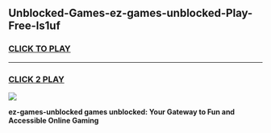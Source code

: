 
## Unblocked-Games-ez-games-unblocked-Play-Free-ls1uf
<h3>
<a href="https://premium76.site?title=ez-games-unblocked&ref=18A">CLICK TO PLAY</a></h3>
<hr>

<h3>
<a href="https://premium76.site?title=ez-games-unblocked&ref=18A">CLICK 2 PLAY</a>
  
</h3>

<a href="https://premium76.site?title=ez-games-unblocked&ref=18A"><img src="https://clearcache.store/games.png"></a>


**ez-games-unblocked games unblocked: Your Gateway to Fun and Accessible Online Gaming**
